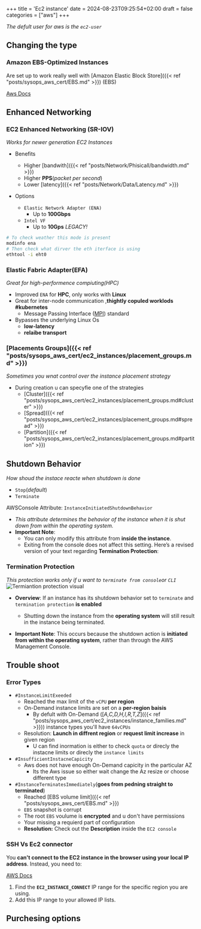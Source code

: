 +++
title = 'Ec2 instance'
date = 2024-08-23T09:25:54+02:00
draft = false
categories = ["aws"]
+++

*The defult user for aws is the `ec2-user`*
## Changing the type

### Amazon EBS-Optimized Instances 
Are set up to work really well with [Amazon Elastic Block Store]({{< ref "posts/sysops_aws_cert/EBS.md" >}}) (EBS)

[Aws Docs](https://docs.aws.amazon.com/AWSEC2/latest/UserGuide/ebs-optimized.html)


## Enhanced Networking 

### EC2 Enhanced Networking (SR-IOV)
*Works for newer generation EC2 Instances* 
- Benefits
    - Higher [bandwith]({{< ref "posts/Network/Phisicall/bandwidth.md" >}})
    - Higher **PPS**(*packet per second*)
    - Lower [latency]({{< ref "posts/Network/Data/Latency.md" >}})

- Options
    - `Elastic Network Adapter (ENA)` 
        - Up to **100Gbps**
    - `Intel VF`
        - Up to **10Gps** *LEGACY!*


```bash 
# To check weather this mode is present 
modinfo ena 
# Then check what dirver the eth iterface is using 
ethtool -i eht0 
```

###  Elastic Fabric Adapter(EFA)
*Great for high-performence compiuting(HPC)*
- Improved `ENA` for **HPC**, only works with **Linux**
- Great for  inter-node communication ,**thightly copuled worklods #kubernetes**
    - Message Passing Interface ([MPI](https://en.wikipedia.org/wiki/Message_Passing_Interface)) standard
- Bypasses the underlying Linux Os 
    - **low-latency**
    - **relaibe transport**
 

### [Placements Groups]({{< ref "posts/sysops_aws_cert/ec2_instances/placement_groups.md" >}})
*Sometimes you wnat control over the instance placement strategy*
- During creation u can specyfie one of the strategies 
    - [Cluster]({{< ref "posts/sysops_aws_cert/ec2_instances/placement_groups.md#cluster" >}})
    - [Spread]({{< ref "posts/sysops_aws_cert/ec2_instances/placement_groups.md#spread" >}})
    - [Partition]({{< ref "posts/sysops_aws_cert/ec2_instances/placement_groups.md#partition" >}})

##  Shutdown Behavior 
*How shoud the instace reacte when shutdown is done*
- `Stop`(*default*)
- `Terminate`

AWSConsole Attribute: `InstanceInitiatedShutdownBehavior`
- *This attribute determines the behavior of the instance when it is shut down from within the operating system.*
- **Important Note**: 
  - You can only modify this attribute from **inside the instance**.
  - Exiting from the console does not affect this setting.
Here’s a revised version of your text regarding **Termination Protection**:


### Termination Protection
*This protection works only if u want to `terminate from console`or `CLI`*
![Termiantion protection visual](/Notes/aws_failed_terminal_protection_vsiual.png)
- **Overview**: If an instance has its shutdown behavior set to `terminate` and `termination protection` **is enabled**
    - Shutting down the instance from the **operating system** will still result in the instance being terminated.

- **Important Note**: This occurs because the shutdown action is **initiated from within the operating system**, rather than through the AWS Management Console.
## Trouble shoot 
### Error Types 
- `#InstanceLimitExeeded` 
    - Reached the max limit of the `vCPU` **per region**
    - On-Demand instance limits are set on a **per-region baisis**
        - By defult with  On-Demand ([*A,C,D,H,I,R,T,Z*]({{< ref "posts/sysops_aws_cert/ec2_instances/instance_families.md" >}})) instance types you'll have `64vCPUs`
    - Resolution: **Launch in diffrent region** or **request limit increase** in given region
       - U can find inormation is either to check `quota` or direcly the instacne limits or direcly the `instance limits`
- `#InsufficientInstacneCapicity` 
    - Aws does not have enough On-Demand capicity in the particular AZ 
        - Its the Aws issue so either wait change the Az resize or choose different type
- `#InstanceTerminatesImmediately`(**goes from pedning straight to terminated**)
    - Reached [EBS volume limit]({{< ref "posts/sysops_aws_cert/EBS.md" >}})
    - `EBS` snapshot is corrupt
    - The root `EBS` voulume is **encrypted** and u don't have permissions
    - Your missing a requierd part of configuration
    - **Resolution:** Check out the  **Description** inside the `EC2 console`


### SSH Vs Ec2 connector 
You **can't connect to the EC2 instance in the browser using your local IP address**. Instead, you need to:

[AWS Docs](https://docs.aws.amazon.com/AWSEC2/latest/UserGuide/ec2-instance-connect-tutorial.html#eic-tut1-task2)
1. Find the **`EC2_INSTANCE_CONNECT`** IP range for the specific region you are using.
2. Add this IP range to your allowed IP lists.




## Purchesing options 

